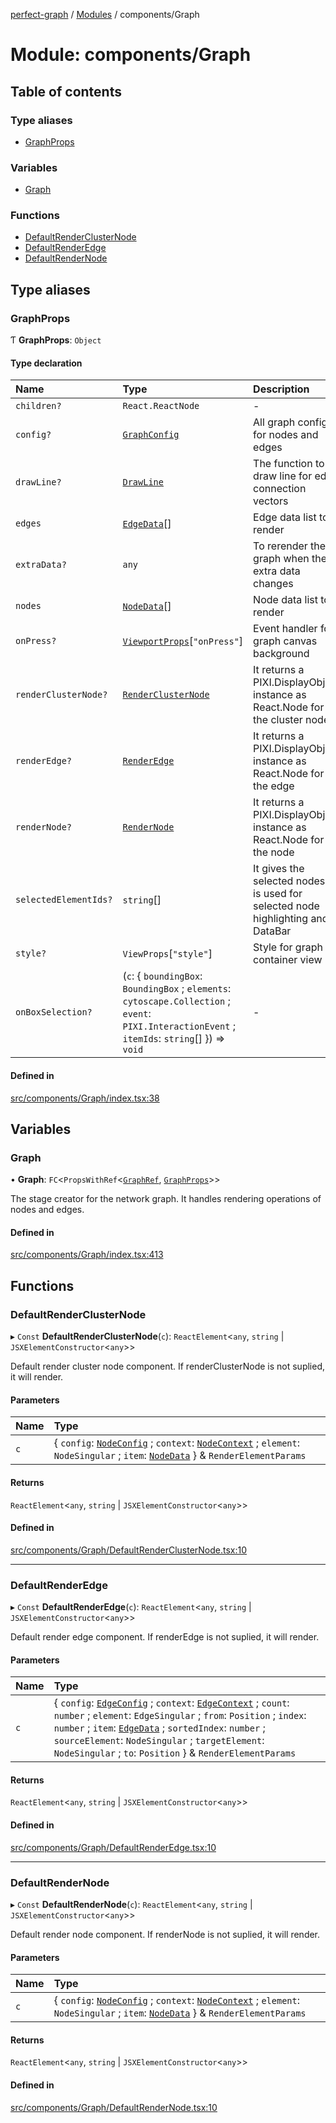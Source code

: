 [perfect-graph](../README.md) / [Modules](../modules.md) / components/Graph

# Module: components/Graph

## Table of contents

### Type aliases

- [GraphProps](components_Graph.md#graphprops)

### Variables

- [Graph](components_Graph.md#graph)

### Functions

- [DefaultRenderClusterNode](components_Graph.md#defaultrenderclusternode)
- [DefaultRenderEdge](components_Graph.md#defaultrenderedge)
- [DefaultRenderNode](components_Graph.md#defaultrendernode)

## Type aliases

### GraphProps

Ƭ **GraphProps**: `Object`

#### Type declaration

| Name | Type | Description |
| :------ | :------ | :------ |
| `children?` | `React.ReactNode` | - |
| `config?` | [`GraphConfig`](type.md#graphconfig) | All graph config for nodes and edges |
| `drawLine?` | [`DrawLine`](type.md#drawline) | The function to draw line for edge connection vectors |
| `edges` | [`EdgeData`](type.md#edgedata)[] | Edge data list to render |
| `extraData?` | `any` | To rerender the graph when the extra data changes |
| `nodes` | [`NodeData`](type.md#nodedata)[] | Node data list to render |
| `onPress?` | [`ViewportProps`](components_Viewport.md#viewportprops)[``"onPress"``] | Event handler for graph canvas background |
| `renderClusterNode?` | [`RenderClusterNode`](type.md#renderclusternode) | It returns a PIXI.DisplayObject instance as React.Node for the cluster node |
| `renderEdge?` | [`RenderEdge`](type.md#renderedge) | It returns a PIXI.DisplayObject instance as React.Node for the edge |
| `renderNode?` | [`RenderNode`](type.md#rendernode) | It returns a PIXI.DisplayObject instance as React.Node for the node |
| `selectedElementIds?` | `string`[] | It gives the selected nodes. It is used for selected node highlighting and DataBar |
| `style?` | `ViewProps`[``"style"``] | Style for graph container view |
| `onBoxSelection?` | (`c`: { `boundingBox`: `BoundingBox` ; `elements`: `cytoscape.Collection` ; `event`: `PIXI.InteractionEvent` ; `itemIds`: `string`[]  }) => `void` | - |

#### Defined in

[src/components/Graph/index.tsx:38](https://github.com/MaastrichtU-IDS/perfect-graph/blob/451d41e/src/components/Graph/index.tsx#L38)

## Variables

### Graph

• **Graph**: `FC`<`PropsWithRef`<[`GraphRef`](type.md#graphref), [`GraphProps`](components_Graph.md#graphprops)\>\>

The stage creator for the network graph. It handles rendering operations of nodes and edges.

#### Defined in

[src/components/Graph/index.tsx:413](https://github.com/MaastrichtU-IDS/perfect-graph/blob/451d41e/src/components/Graph/index.tsx#L413)

## Functions

### DefaultRenderClusterNode

▸ `Const` **DefaultRenderClusterNode**(`c`): `ReactElement`<`any`, `string` \| `JSXElementConstructor`<`any`\>\>

Default render cluster node component. If renderClusterNode is not suplied, it will render.

#### Parameters

| Name | Type |
| :------ | :------ |
| `c` | { `config`: [`NodeConfig`](type.md#nodeconfig) ; `context`: [`NodeContext`](type.md#nodecontext) ; `element`: `NodeSingular` ; `item`: [`NodeData`](type.md#nodedata)  } & `RenderElementParams` |

#### Returns

`ReactElement`<`any`, `string` \| `JSXElementConstructor`<`any`\>\>

#### Defined in

[src/components/Graph/DefaultRenderClusterNode.tsx:10](https://github.com/MaastrichtU-IDS/perfect-graph/blob/451d41e/src/components/Graph/DefaultRenderClusterNode.tsx#L10)

___

### DefaultRenderEdge

▸ `Const` **DefaultRenderEdge**(`c`): `ReactElement`<`any`, `string` \| `JSXElementConstructor`<`any`\>\>

Default render edge component. If renderEdge is not suplied, it will render.

#### Parameters

| Name | Type |
| :------ | :------ |
| `c` | { `config`: [`EdgeConfig`](type.md#edgeconfig) ; `context`: [`EdgeContext`](type.md#edgecontext) ; `count`: `number` ; `element`: `EdgeSingular` ; `from`: `Position` ; `index`: `number` ; `item`: [`EdgeData`](type.md#edgedata) ; `sortedIndex`: `number` ; `sourceElement`: `NodeSingular` ; `targetElement`: `NodeSingular` ; `to`: `Position`  } & `RenderElementParams` |

#### Returns

`ReactElement`<`any`, `string` \| `JSXElementConstructor`<`any`\>\>

#### Defined in

[src/components/Graph/DefaultRenderEdge.tsx:10](https://github.com/MaastrichtU-IDS/perfect-graph/blob/451d41e/src/components/Graph/DefaultRenderEdge.tsx#L10)

___

### DefaultRenderNode

▸ `Const` **DefaultRenderNode**(`c`): `ReactElement`<`any`, `string` \| `JSXElementConstructor`<`any`\>\>

Default render node component. If renderNode is not suplied, it will render.

#### Parameters

| Name | Type |
| :------ | :------ |
| `c` | { `config`: [`NodeConfig`](type.md#nodeconfig) ; `context`: [`NodeContext`](type.md#nodecontext) ; `element`: `NodeSingular` ; `item`: [`NodeData`](type.md#nodedata)  } & `RenderElementParams` |

#### Returns

`ReactElement`<`any`, `string` \| `JSXElementConstructor`<`any`\>\>

#### Defined in

[src/components/Graph/DefaultRenderNode.tsx:10](https://github.com/MaastrichtU-IDS/perfect-graph/blob/451d41e/src/components/Graph/DefaultRenderNode.tsx#L10)
